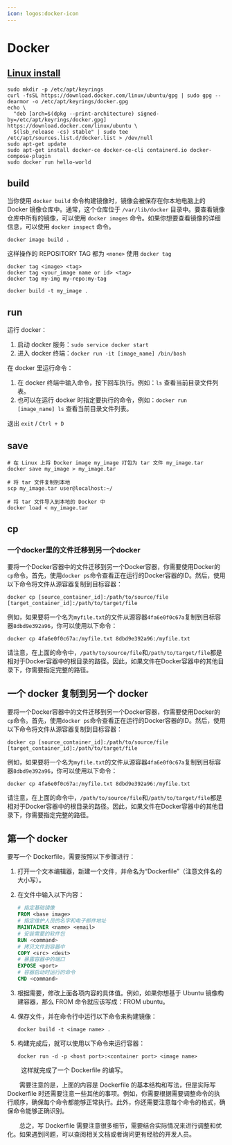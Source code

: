 ```yaml
---
icon: logos:docker-icon
---
```


# Docker

## [Linux install][install]

```shell
sudo mkdir -p /etc/apt/keyrings
curl -fsSL https://download.docker.com/linux/ubuntu/gpg | sudo gpg --dearmor -o /etc/apt/keyrings/docker.gpg
echo \
  "deb [arch=$(dpkg --print-architecture) signed-by=/etc/apt/keyrings/docker.gpg] https://download.docker.com/linux/ubuntu \
  $(lsb_release -cs) stable" | sudo tee /etc/apt/sources.list.d/docker.list > /dev/null
sudo apt-get update
sudo apt-get install docker-ce docker-ce-cli containerd.io docker-compose-plugin
sudo docker run hello-world
```

## build

当你使用 `docker build` 命令构建镜像时，镜像会被保存在你本地电脑上的 Docker 镜像仓库中。通常，这个仓库位于 `/var/lib/docker` 目录中。要查看镜像仓库中所有的镜像，可以使用 `docker images` 命令。如果你想要查看镜像的详细信息，可以使用 `docker inspect` 命令。

```shell
docker image build .
```

这样操作的 REPOSITORY TAG 都为 `<none>` 使用 `docker tag`

```shell
docker tag <image> <tag>
docker tag <your_image name or id> <tag>
docker tag my-img my-repo:my-tag
```

```shell
docker build -t my_image .
```

## run

运行 docker：

1. 启动 docker 服务：`sudo service docker start`
2. 进入 docker 终端：`docker run -it [image_name] /bin/bash`

在 docker 里运行命令：

1. 在 docker 终端中输入命令，按下回车执行。例如：`ls` 查看当前目录文件列表。
2. 也可以在运行 docker 时指定要执行的命令，例如：`docker run [image_name] ls` 查看当前目录文件列表。

退出 `exit` / `Ctrl + D`

## save

```shell
# 在 Linux 上将 Docker image my_image 打包为 tar 文件 my_image.tar
docker save my_image > my_image.tar

# 将 tar 文件复制到本地
scp my_image.tar user@localhost:~/

# 将 tar 文件导入到本地的 Docker 中
docker load < my_image.tar
```

## cp

### 一个docker里的文件迁移到另一个docker

要将一个Docker容器中的文件迁移到另一个Docker容器，你需要使用Docker的`cp`命令。首先，使用`docker ps`命令查看正在运行的Docker容器的ID。然后，使用以下命令将文件从源容器复制到目标容器：

```shell
docker cp [source_container_id]:/path/to/source/file [target_container_id]:/path/to/target/file
```

例如，如果要将一个名为`myfile.txt`的文件从源容器`4fa6e0f0c67a`复制到目标容器`8dbd9e392a96`，你可以使用以下命令：

```shell
docker cp 4fa6e0f0c67a:/myfile.txt 8dbd9e392a96:/myfile.txt
```

请注意，在上面的命令中，`/path/to/source/file`和`/path/to/target/file`都是相对于Docker容器中的根目录的路径。因此，如果文件在Docker容器中的其他目录下，你需要指定完整的路径。

## 一个 docker 复制到另一个 docker

要将一个Docker容器中的文件迁移到另一个Docker容器，你需要使用Docker的`cp`命令。首先，使用`docker ps`命令查看正在运行的Docker容器的ID。然后，使用以下命令将文件从源容器复制到目标容器：

```shell
docker cp [source_container_id]:/path/to/source/file [target_container_id]:/path/to/target/file
```

例如，如果要将一个名为`myfile.txt`的文件从源容器`4fa6e0f0c67a`复制到目标容器`8dbd9e392a96`，你可以使用以下命令：

```shell
docker cp 4fa6e0f0c67a:/myfile.txt 8dbd9e392a96:/myfile.txt
```

请注意，在上面的命令中，`/path/to/source/file`和`/path/to/target/file`都是相对于Docker容器中的根目录的路径。因此，如果文件在Docker容器中的其他目录下，你需要指定完整的路径。

## 第一个 docker

要写一个 Dockerfile，需要按照以下步骤进行：

1. 打开一个文本编辑器，新建一个文件，并命名为“Dockerfile”（注意文件名的大小写）。
2. 在文件中输入以下内容：

    ```dockerfile
    # 指定基础镜像
    FROM <base image>
    # 指定维护人员的名字和电子邮件地址
    MAINTAINER <name> <email>
    # 安装需要的软件包
    RUN <command>
    # 拷贝文件到容器中
    COPY <src> <dest>
    # 暴露容器中的端口
    EXPOSE <port>
    # 容器启动时运行的命令
    CMD <command>
    ```

3. 根据需要，修改上面各项内容的具体值。例如，如果你想基于 Ubuntu 镜像构建容器，那么 FROM 命令就应该写成：FROM ubuntu。

4. 保存文件，并在命令行中运行以下命令来构建镜像：

    ```shell
    docker build -t <image name> .
    ```

5. 构建完成后，就可以使用以下命令来运行容器：

    ```shell
    docker run -d -p <host port>:<container port> <image name>
    ```
　　
这样就完成了一个 Dockerfile 的编写。

　　需要注意的是，上面的内容是 Dockerfile 的基本结构和写法，但是实际写 Dockerfile 时还需要注意一些其他的事项。例如，你需要根据需要调整命令的执行顺序，确保每个命令都能够正常执行。此外，你还需要注意每个命令的格式，确保命令能够正确识别。

　　总之，写 Dockerfile 需要注意很多细节，需要结合实际情况来进行调整和优化。如果遇到问题，可以查阅相关文档或者询问更有经验的开发人员。

[install]: https://docs.docker.com/engine/install/ubuntu/#prerequisites
